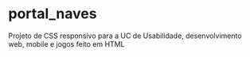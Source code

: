 # portal_naves
Projeto de CSS responsivo para a UC de Usabilidade, desenvolvimento web, mobile e jogos feito em HTML
